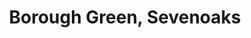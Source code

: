 ---
title: Borough Green, Sevenoaks
url: /borough-green-sevenoaks/
latitude: 51.276
longitude: 0.31
---